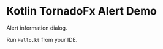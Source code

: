 Kotlin TornadoFx Alert Demo
============================

Alert information dialog.

Run `Hello.kt` from your IDE.